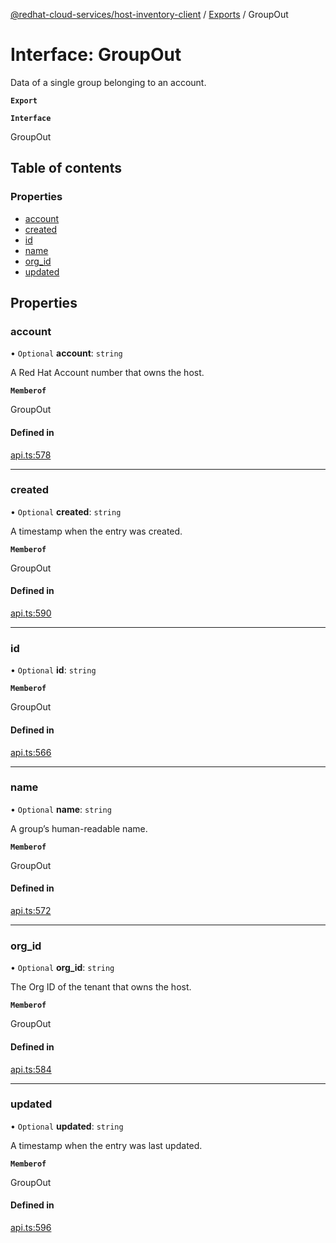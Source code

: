 [@redhat-cloud-services/host-inventory-client](../README.md) / [Exports](../modules.md) / GroupOut

# Interface: GroupOut

Data of a single group belonging to an account.

**`Export`**

**`Interface`**

GroupOut

## Table of contents

### Properties

- [account](GroupOut.md#account)
- [created](GroupOut.md#created)
- [id](GroupOut.md#id)
- [name](GroupOut.md#name)
- [org\_id](GroupOut.md#org_id)
- [updated](GroupOut.md#updated)

## Properties

### account

• `Optional` **account**: `string`

A Red Hat Account number that owns the host.

**`Memberof`**

GroupOut

#### Defined in

[api.ts:578](https://github.com/RedHatInsights/javascript-clients/blob/master/packages/host-inventory/api.ts#L578)

___

### created

• `Optional` **created**: `string`

A timestamp when the entry was created.

**`Memberof`**

GroupOut

#### Defined in

[api.ts:590](https://github.com/RedHatInsights/javascript-clients/blob/master/packages/host-inventory/api.ts#L590)

___

### id

• `Optional` **id**: `string`

**`Memberof`**

GroupOut

#### Defined in

[api.ts:566](https://github.com/RedHatInsights/javascript-clients/blob/master/packages/host-inventory/api.ts#L566)

___

### name

• `Optional` **name**: `string`

A group’s human-readable name.

**`Memberof`**

GroupOut

#### Defined in

[api.ts:572](https://github.com/RedHatInsights/javascript-clients/blob/master/packages/host-inventory/api.ts#L572)

___

### org\_id

• `Optional` **org\_id**: `string`

The Org ID of the tenant that owns the host.

**`Memberof`**

GroupOut

#### Defined in

[api.ts:584](https://github.com/RedHatInsights/javascript-clients/blob/master/packages/host-inventory/api.ts#L584)

___

### updated

• `Optional` **updated**: `string`

A timestamp when the entry was last updated.

**`Memberof`**

GroupOut

#### Defined in

[api.ts:596](https://github.com/RedHatInsights/javascript-clients/blob/master/packages/host-inventory/api.ts#L596)
